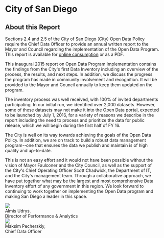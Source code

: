# City of San Diego
## About this Report

Sections 2.4 and 2.5 of the City of San Diego (City) Open Data Policy require the Chief Data Officer to provide an annual written report to the Mayor and Council regarding the implementation of the Open Data Program.  This report is available for [online consumption](http://tiny.cc/odreport) or as a PDF.

This inaugural 2015 report on Open Data Program Implementation contains the findings from the City's first Data Inventory including an overview of the process, the results, and next steps.  In addition, we discuss the progress the program has made in community involvement and recognition.  It will be provided to the Mayor and Council annually to keep them updated on the program.

The inventory process was well received, with 100% of invited departments participating.  In our initial run, we identified over 2,000 datasets.  However, some of these datasets may not make it into the Open Data portal, expected to be launched by July 1, 2016, for a variety of reasons we describe in the report including the need to process and prioritize the data for public release, which we will begin during the first half of FY 16.  

The City is well on its way towards achieving the goals of the Open Data Policy.  In addition, we are on track to build a robust data management program--one that ensures the data we publish and maintain is of high quality and up-to-date.  

This is not an easy effort and it would not have been possible without the vision of Mayor Faulconer and the City Council, as well as the support of the City's Chief Operating Officer Scott Chadwick, the Department of IT, and the City's management team.  Through a collaborative approach, we have put together what may be the largest and most comprehensive Data Inventory effort of any government in this region.  We look forward to continuing to work together on implementing the Open Data program and making San Diego a leader in this space.

<div class="section group sig">
    <div class="col span_1_of_2">
      <div class="sig-img">
        <img src="http://mrm-random.s3.amazonaws.com/dz/e-signature_AUdrys.jpg"/>
      </div>
      <div class="sig-sub">
        Almis Udrys, <br/>
        Director of Performance & Analytics
      </div>
    </div>
    <div class="col span_1_of_2">
      <div class="sig-img">
        <img src="http://mrm-random.s3.amazonaws.com/dz/Image-1-1.jpg"/>
      </div>
      <div class="sig-sub">
        Maksim Pecherskiy, <br/>
        Chief Data Officer
      </div>
    </div>

</div>
